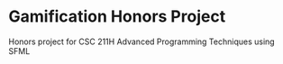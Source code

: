 # Gamification Honors Project
 Honors project for CSC 211H Advanced Programming Techniques using SFML
